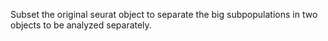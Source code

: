 Subset the original seurat object to separate the big subpopulations in two objects to be analyzed separately.
